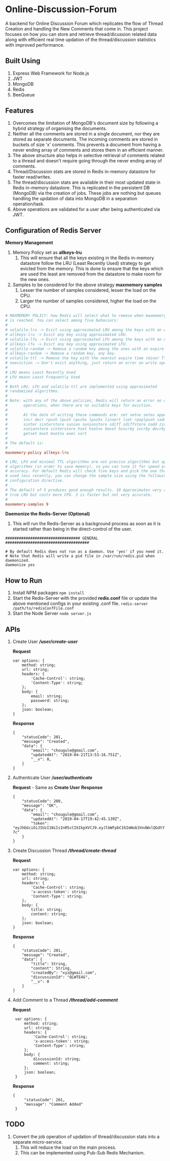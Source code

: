 # Online-Discussion-Forum

A backend for Online Discussion Forum which replicates the flow of Thread Creation and handling the New Comments that come in.
This project focuses on how you can store and retrieve thread/dicussion related data along with efficient real time updation of the thread/discussion statistics with improved performance.

## Built Using
1. Express Web Framework for Node.js
2. JWT
3. MongoDB
4. Redis
5. BeeQueue

## Features
1. Overcomes the limitation of MongoDB's document size by following a hybrid strategy of organising the documents.
2. Neither all the comments are stored in a single document, nor they are stored as separate documents. The incoming comments are stored in buckets of size 'x' comments. This prevents a document from having a never ending array of comments and stores them in an efficient manner.
3. The above structure also helps in selective retrieval of comments related to a thread and doesn't require going through  the never ending array of comments.
4. Thread/Discussion stats are stored in Redis in-memory datastore for faster read/writes.
5. The thread/discussion stats are available in their most updated state in Redis in-memory datastore. This is replicated in the persistent DB (MongoDB) via the creation of jobs. These jobs are nothing but queues handling the updation of data into MongoDB in a separation operation/task.
6. Above operations are validated for a user after being authenticated via JWT.

## Configuration of Redis Server
**Memory Management**
1. Memory Policy set as **allkeys-lru**
   1. This will ensure that all the keys existing in the Redis in-memory datastore follow the LRU (Least Recently Used) strategy to get evicted from the memory. This is done to ensure that the keys which are used the least are removed from the datastore to make room for the new ones.
2. Samples to be considered for the above strategy **maxmemory samples**
   1. Lesser the number of samples considered, lesser the load on the CPU.
   2. Larger the number of samples considered, higher the load on the CPU.
   
```conf
# MAXMEMORY POLICY: how Redis will select what to remove when maxmemory
# is reached. You can select among five behaviors:
#
# volatile-lru -> Evict using approximated LRU among the keys with an expire set.
# allkeys-lru -> Evict any key using approximated LRU.
# volatile-lfu -> Evict using approximated LFU among the keys with an expire set.
# allkeys-lfu -> Evict any key using approximated LFU.
# volatile-random -> Remove a random key among the ones with an expire set.
# allkeys-random -> Remove a random key, any key.
# volatile-ttl -> Remove the key with the nearest expire time (minor TTL)
# noeviction -> Don't evict anything, just return an error on write operations.
#
# LRU means Least Recently Used
# LFU means Least Frequently Used
#
# Both LRU, LFU and volatile-ttl are implemented using approximated
# randomized algorithms.
#
# Note: with any of the above policies, Redis will return an error on write
#       operations, when there are no suitable keys for eviction.
#
#       At the date of writing these commands are: set setnx setex append
#       incr decr rpush lpush rpushx lpushx linsert lset rpoplpush sadd
#       sinter sinterstore sunion sunionstore sdiff sdiffstore zadd zincrby
#       zunionstore zinterstore hset hsetnx hmset hincrby incrby decrby
#       getset mset msetnx exec sort
#
# The default is:
#
maxmemory-policy allkeys-lru

# LRU, LFU and minimal TTL algorithms are not precise algorithms but approximated
# algorithms (in order to save memory), so you can tune it for speed or
# accuracy. For default Redis will check five keys and pick the one that was
# used less recently, you can change the sample size using the following
# configuration directive.
#
# The default of 5 produces good enough results. 10 Approximates very closely
# true LRU but costs more CPU. 3 is faster but not very accurate.
#
maxmemory-samples 9
```

**Daemonize the Redis-Server (Optional)**
1. This will run the Redis-Server as a background process as soon as it is started rather than being in the direct-control of the user.
```
################################# GENERAL #####################################

# By default Redis does not run as a daemon. Use 'yes' if you need it.
# Note that Redis will write a pid file in /var/run/redis.pid when daemonized.
daemonize yes
```
## How to Run
1. Install NPM packages ``` npm install ```
2. Start the Redis-Server with the provided **redis.conf** file or update the above mentioned configs in your existing .conf file. ``` redis-server /path/to/redisConfFile.conf ```
3. Start the Node Server ``` node server.js ```

## APIs
1. Create User ***/user/create-user***

   **Request**
    ```
    var options: {
        method: string;
        url: string;
        headers: {
            'Cache-Control': string;
            'Content-Type': string;
        };
        body: {
            email: string;
            password: string;
        };
        json: boolean;
    }
    ```
    **Response**
    ```
    {
        "statusCode": 201,
        "message": "Created",
        "data": {
            "email": "chougule@gmail.com",
            "updatedAt": "2019-04-21T13:53:16.751Z",
            "__v": 0,
        }
    }
    ```

2. Authenticate User ***/user/authenticate***

    **Request** - Same as **Create User**
    **Response**
    ```
    {
        "statusCode": 200,
        "message": "OK",
        "data": {
            "email": "chougule@gmail.com",
            "updatedAt": "2019-04-17T19:42:45.139Z",
            "token": "eyJhbGciOiJIUzI1NiIsInR5cCI6IkpXVCJ9.eyJlbWFpbCI6ImNob3VndWxlQGdtYWlsLmNvbSIsInVwZGF0ZWRBdCI6IjIwMTktMDQtMTdUMTk6NDI6NDUuMTM5WiIsImlhdCI6MTU1NTY1OTc2NywiZXhwIjoxNTU1Njk1NzY3fQ.n_J_qh3G8AtMMsYoY4JNREtotvkhJXY1OHvwZnyb-7c"
        }
    }
    ```

3. Create Discussion Thread ***/thread/create-thread***

    **Request**
    ```
    var options: {
        method: string;
        url: string;
        headers: {
            'Cache-Control': string;
            'x-access-token': string;
            'Content-Type': string;
        };
        body: {
            title: string;
            content: string;
        };
        json: boolean;
    }
    ```
    **Response**
    ```
    {
        "statusCode": 201,
        "message": "Created",
        "data": {
            "title": String,
            "content": String,
            "createdBy": "xyz@gmail.com",
            "discussionId": "QLWTE4G",
            "__v": 0
        }
    }
    ```

4. Add Comment to a Thread ***/thread/add-comment***

   **Request**
   ```
    var options: {
        method: string;
        url: string;
        headers: {
            'Cache-Control': string;
            'x-access-token': string;
            'Content-Type': string;
        };
        body: {
            discussionId: string;
            comment: string;
        };
        json: boolean;
    }
   ```
   **Response**
   ```
   {
        "statusCode": 201,
        "message": "Comment Added"
    }
   ```
  

## TODO
1. Convert the job operation of updation of thread/discussion stats into a separate micro-service.
   1. This will reduce the load on the main process.
   2. This can be implemented using Pub-Sub Redis Mechanism.
